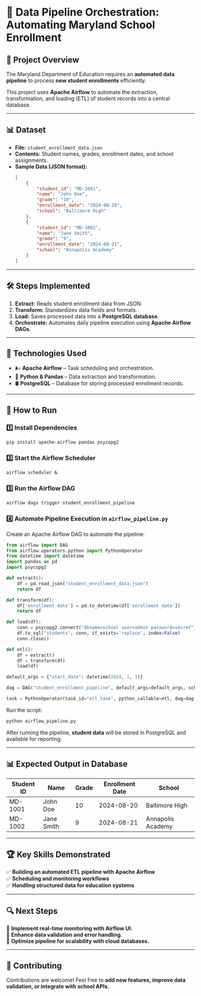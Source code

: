 # 🔄 Data Pipeline Orchestration: Automating Maryland School Enrollment

## 📌 Project Overview
The Maryland Department of Education requires an **automated data pipeline** to process **new student enrollments** efficiently.

This project uses **Apache Airflow** to automate the extraction, transformation, and loading (ETL) of student records into a central database.

---

## 📊 Dataset
- **File:** `student_enrollment_data.json`
- **Contents:** Student names, grades, enrollment dates, and school assignments.
- **Sample Data (JSON format):**
  ```json
  [
      {
          "student_id": "MD-1001",
          "name": "John Doe",
          "grade": "10",
          "enrollment_date": "2024-08-20",
          "school": "Baltimore High"
      },
      {
          "student_id": "MD-1002",
          "name": "Jane Smith",
          "grade": "9",
          "enrollment_date": "2024-08-21",
          "school": "Annapolis Academy"
      }
  ]
  ```

---

## 🛠️ Steps Implemented
1. **Extract:** Reads student enrollment data from JSON.
2. **Transform:** Standardizes data fields and formats.
3. **Load:** Saves processed data into a **PostgreSQL database**.
4. **Orchestrate:** Automates daily pipeline execution using **Apache Airflow DAGs**.

---

## 🚀 Technologies Used
- 🌬 **Apache Airflow** – Task scheduling and orchestration.
- 🐍 **Python & Pandas** – Data extraction and transformation.
- 🛢 **PostgreSQL** – Database for storing processed enrollment records.

---

## 🔧 How to Run

### **1️⃣ Install Dependencies**
```sh
pip install apache-airflow pandas psycopg2
```

### **2️⃣ Start the Airflow Scheduler**
```sh
airflow scheduler &
```

### **3️⃣ Run the Airflow DAG**
```sh
airflow dags trigger student_enrollment_pipeline
```

### **4️⃣ Automate Pipeline Execution in `airflow_pipeline.py`**
Create an Apache Airflow DAG to automate the pipeline:
```python
from airflow import DAG
from airflow.operators.python import PythonOperator
from datetime import datetime
import pandas as pd
import psycopg2

def extract():
    df = pd.read_json("student_enrollment_data.json")
    return df

def transform(df):
    df['enrollment_date'] = pd.to_datetime(df['enrollment_date'])
    return df

def load(df):
    conn = psycopg2.connect("dbname=school user=admin password=secret")
    df.to_sql("students", conn, if_exists='replace', index=False)
    conn.close()

def etl():
    df = extract()
    df = transform(df)
    load(df)

default_args = {"start_date": datetime(2024, 1, 1)}

dag = DAG("student_enrollment_pipeline", default_args=default_args, schedule_interval="@daily")

task = PythonOperator(task_id="etl_task", python_callable=etl, dag=dag)
```
Run the script:
```sh
python airflow_pipeline.py
```

After running the pipeline, **student data** will be stored in PostgreSQL and available for reporting.

---

## 📊 Expected Output in Database
| Student ID | Name       | Grade | Enrollment Date | School             |
|------------|-----------|-------|----------------|--------------------|
| MD-1001    | John Doe  | 10    | 2024-08-20     | Baltimore High    |
| MD-1002    | Jane Smith| 9     | 2024-08-21     | Annapolis Academy |

---

## 🏆 Key Skills Demonstrated
✅ **Building an automated ETL pipeline with Apache Airflow**  
✅ **Scheduling and monitoring workflows**  
✅ **Handling structured data for education systems**  

---

## 🔍 Next Steps
🔹 **Implement real-time monitoring with Airflow UI.**  
🔹 **Enhance data validation and error handling.**  
🔹 **Optimize pipeline for scalability with cloud databases.**  

---

## 🤝 Contributing
Contributions are welcome! Feel free to **add new features, improve data validation, or integrate with school APIs.**


